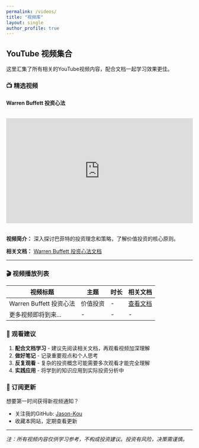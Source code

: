 ```yaml
---
permalink: /videos/
title: "视频库"
layout: single
author_profile: true
---
```


## YouTube 视频集合

这里汇集了所有相关的YouTube视频内容，配合文档一起学习效果更佳。

### 📺 精选视频

#### Warren Buffett 投资心法

<div class="video-container" style="position: relative; width: 100%; height: 0; padding-bottom: 56.25%; margin: 2rem 0;">
  <iframe 
    src="https://www.youtube.com/embed/5Xo9PaNAHZ8" 
    title="Warren Buffett 投资心法" 
    frameborder="0" 
    allow="accelerometer; autoplay; clipboard-write; encrypted-media; gyroscope; picture-in-picture; web-share" 
    allowfullscreen
    style="position: absolute; top: 0; left: 0; width: 100%; height: 100%;">
  </iframe>
</div>

**视频简介：** 深入探讨巴菲特的投资理念和策略，了解价值投资的核心原则。

**相关文档：** [Warren Buffett 投资心法文档](/docs/warren-buffett/)

---

### 🎬 视频播放列表

| 视频标题 | 主题 | 时长 | 相关文档 |
|---------|------|------|----------|
| Warren Buffett 投资心法 | 价值投资 | - | [查看文档](/docs/warren-buffett/) |
| 更多视频即将到来... | - | - | - |

### 📱 观看建议

1. **配合文档学习** - 建议先阅读相关文档，再观看视频加深理解
2. **做好笔记** - 记录重要观点和个人思考
3. **反复观看** - 复杂的投资概念可能需要多次观看才能完全理解
4. **实践应用** - 将学到的知识应用到实际投资分析中

### 🔔 订阅更新

想要第一时间获得新视频通知？

- 关注我的GitHub: [Jason-Kou](https://github.com/Jason-Kou)
- 收藏本网站，定期查看更新

---

*注：所有视频内容仅供学习参考，不构成投资建议。投资有风险，决策需谨慎。* 